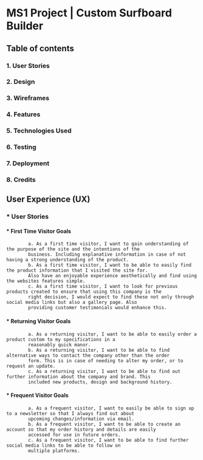 # MS1 Project | Custom Surfboard Builder
<!--Add live project here-->
## Table of contents
### 1. User Stories
### 2. Design
### 3. Wireframes
### 4. Features
### 5. Technologies Used
### 6. Testing
### 7. Deployment
### 8. Credits

## User Experience (UX)
### * User Stories
####    * First Time Visitor Goals
            a. As a first time visitor, I want to gain understanding of the purpose of the site and the intentions of the
            business. Including explanative information in case of not having a strong understanding of the product.
            b. As a first time visitor, I want to be able to easily find the product information that I visited the site for.
            Also have an enjoyable experience aesthetically and find using the websites features simple.
            c. As a first time visitor, I want to look for previous products created to ensure that using this company is the
            right decision, I would expect to find these not only through social media links but also a gallery page. Also
            providing customer testimonials would enhance this.
####    * Returning Visitor Goals
            a. As a returning visitor, I want to be able to easily order a product custom to my specifications in a
            reasonably quick manor.
            b. As a returning visitor, I want to be able to find alternative ways to contact the company other than the order
            form. This is in case of needing to alter my order, or to request an update.
            c. As a returning visitor, I want to be able to find out further information about the company and brand. This
            included new products, design and background history.
####    * Frequent Visitor Goals
            a. As a frequent visitor, I want to easily be able to sign up to a newsletter so that I always find out about 
            upcoming changes/information via email.
            b. As a frequent visitor, I want to be able to create an account so that my order history and details are easily 
            accessed for use in future orders.
            c. As a frequent visitor, I want to be able to find further social media links to be able to follow on 
            multiple platforms.